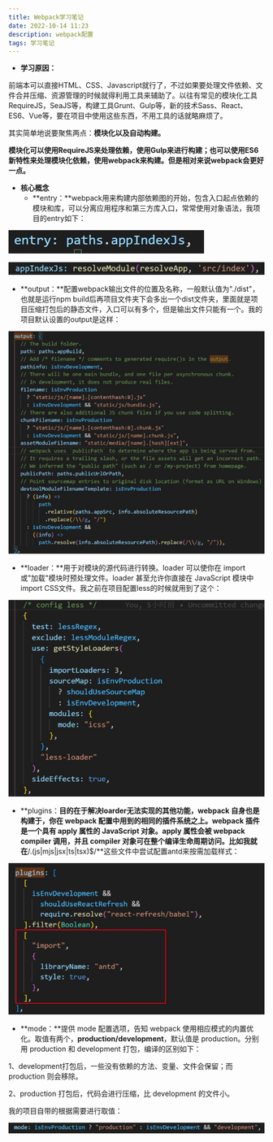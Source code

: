 ```yaml
---
title: Webpack学习笔记
date: 2022-10-14 11:23
description: webpack配置
tags: 学习笔记
---
```


- **学习原因：**

前端本可以直接HTML、CSS、Javascript就行了，不过如果要处理文件依赖、文件合并压缩、资源管理的时候就得利用工具来辅助了。以往有常见的模块化工具RequireJS，SeaJS等，构建工具Grunt、Gulp等，新的技术Sass、React、ES6、Vue等，要在项目中使用这些东西，不用工具的话就略麻烦了。

其实简单地说要聚焦两点：**模块化以及自动构建。**

**模块化可以使用RequireJS来处理依赖，使用Gulp来进行构建；也可以使用ES6新特性来处理模块化依赖，使用webpack来构建。但是相对来说webpack会更好一点。**

- **核心概念**
  - **entry：**webpack用来构建内部依赖图的开始，包含入口起点依赖的模块和库，可以分离应用程序和第三方库入口，常常使用对象语法，我项目的entry如下：

![img](Webpack配置学习/lALPDefR6CQ8SWwuzQGB_385_46.png_720x10000.jpg) 

![img](Webpack配置学习/lALPDgCwXqWa-pAmzQMP_783_38.png_720x10000.jpg)

- **output：**配置webpack输出文件的位置及名称，一般默认值为"./dist"，也就是运行npm build后再项目文件夹下会多出一个dist文件夹，里面就是项目压缩打包后的静态文件，入口可以有多个，但是输出文件只能有一个。我的项目默认设置的output是这样：

![img](Webpack配置学习/lALPDfJ6ZBLSjzfNBCzNBMw_1228_1068.png_720x10000.jpg)



- **loader：**用于对模块的源代码进行转换。loader 可以使你在 import 或"加载"模块时预处理文件。loader 甚至允许你直接在 JavaScript 模块中 import CSS文件。我之前在项目配置less的时候就用到了这个：

![img](Webpack配置学习/lALPDeREaYJjpNnNApbNA14_862_662.png_720x10000.jpg)

- **plugins：**目的在于解决loarder无法实现的其他功能，webpack 自身也是构建于，你在 webpack 配置中用到的相同的插件系统之上。webpack 插件是一个具有 apply 属性的 JavaScript 对象。apply 属性会被 webpack compiler 调用，并且 compiler 对象可在整个编译生命周期访问。比如我就在**/\.(js|mjs|jsx|ts|tsx)$/**这些文件中尝试配置antd来按需加载样式：

![img](Webpack配置学习/lALPDf0i4AQASkTNAhTNA4Y_902_532.png_720x10000.jpg)

- **mode：**提供 mode 配置选项，告知 webpack 使用相应模式的内置优化。取值有两个，**production/development**，默认值是 production。分别用 production 和 development 打包，编译的区别如下：

1、development打包后，一些没有依赖的方法、变量、文件会保留；而 production 则会移除。

2、production 打包后，代码会进行压缩，比 development 的文件小。

我的项目自带的根据需要进行取值：

![img](Webpack配置学习/lALPDfYH4rqTpbEuzQRU_1108_46.png_720x10000.jpg)
